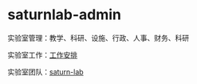 # saturnlab-admin
实验室管理：教学、科研、设施、行政、人事、财务、科研

实验室工作：[工作安排](https://github.com/saturn-lab/saturnlab-admin/wiki/工作安排)

实验室团队：[saturn-lab](http://saturn-lab.github.io)

